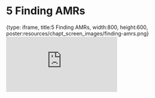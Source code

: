 # 5 Finding AMRs
 
{type: iframe, title:5 Finding AMRs, width:800, height:600, poster:resources/chapt_screen_images/finding-amrs.png}
![](http://science.c-moor.org/CURE-MicrobialMysteries/finding-amrs.html)
 

 
